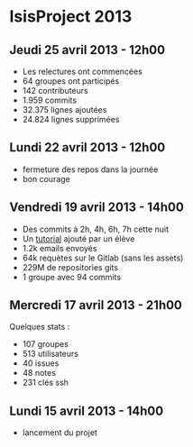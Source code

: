 IsisProject 2013
================

Jeudi 25 avril 2013 - 12h00
---------------------------
- Les relectures ont commencées
- 64 groupes ont participés
- 142 contributeurs
- 1.959 commits
- 32.375 lignes ajoutées
- 24.824 lignes supprimées

Lundi 22 avril 2013 - 12h00
---------------------------
- fermeture des repos dans la journée
- bon courage

Vendredi 19 avril 2013 - 14h00
------------------------------
- Des commits à 2h, 4h, 6h, 7h cette nuit
- Un [tutorial](https://github.com/episeclab/isis/blob/master/faq.md#installation-avec-apache2-sous-debian) ajouté par un élève
- 1.2k emails envoyés
- 64k requètes sur le Gitlab (sans les assets)
- 229M de repositories gits
- 1 groupe avec 94 commits

Mercredi 17 avril 2013 - 21h00
------------------------------
Quelques stats :
- 107 groupes
- 513 utilisateurs
- 40 issues
- 48 notes
- 231 clés ssh

Lundi 15 avril 2013 - 14h00
---------------------------
- lancement du projet
